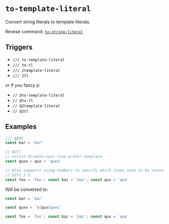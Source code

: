 # `to-template-literal`

Convert string literals to template literals.

Revese command: [`to-string-literal`](./to-string-literal)

## Triggers

- `/// to-template-literal`
- `/// to-tl`
- `/// 2template-literal`
- `/// 2tl`

or if you fancy `@`:

- `// @to-template-literal`
- `// @to-tl`
- `// @2template-literal`
- `// @2tl`

## Examples

```js
/// @2tl
const bar = 'bar'

// @2tl
// eslint-disable-next-line prefer-template
const quxx = qux + 'quxx'

// Also supports using numbers to specify which items need to be converted (starts from 1)
// @2tl 1 3
const foo = 'foo'; const baz = 'baz'; const qux = 'qux'
```

Will be converted to:

```js
const bar = `bar`

const quxx = `${qux}quxx`

const foo = `foo`; const baz = 'baz'; const qux = `qux`
```
